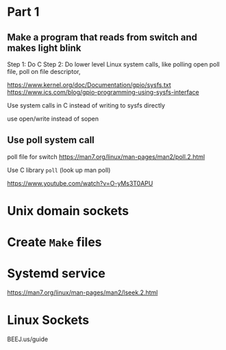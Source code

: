 # Part 1

## Make a program that reads from switch and makes light blink
Step 1: Do C
Step 2: Do lower level Linux system calls, like polling
    open poll file, poll on file descriptor,

https://www.kernel.org/doc/Documentation/gpio/sysfs.txt
https://www.ics.com/blog/gpio-programming-using-sysfs-interface

Use system calls in C instead of writing to sysfs directly

use open/write instead of sopen

## Use poll system call
poll file for switch
https://man7.org/linux/man-pages/man2/poll.2.html

Use C library `poll` (look up man poll)

https://www.youtube.com/watch?v=O-yMs3T0APU

# Unix domain sockets

# Create `Make` files

# Systemd service

https://man7.org/linux/man-pages/man2/lseek.2.html

# Linux Sockets
BEEJ.us/guide